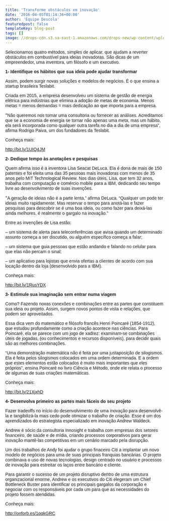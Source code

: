 ```yaml
---
title: 'Transforme obstáculos em inovação'
date: '2016-04-05T01:14:36+00:00'
author: 'Equipe Descola'
featuredpost: false
templateKey: blog-post
tags: []
image: //drops-cdn.s3.sa-east-1.amazonaws.com/drops-new/wp-content/uploads/2016/04/05011350/OBSTACULOS.001-150x150.jpeg
---
```

<span style="font-family: Helvetica, sans-serif;">Selecionamos quatro métodos, simples de aplicar, que ajudam a reverter obstáculos em combustível para ideias inovadoras. São dicas de um empreendedor, uma inventora, um filósofo e um executivo.</span>

<span style="font-family: Helvetica, sans-serif;">**1- Identifique os hábitos que sua ideia pode ajudar transformar**</span>

<span style="font-family: Helvetica, sans-serif;">Assim, podem surgir novas soluções e modelos de negócios. É o que ensina a startup brasileira Teslabit. </span>

<span style="font-family: Helvetica, sans-serif;">Criada em 2015, a empresa desenvolveu um sistema de gestão de energia elétrica para indústrias que elimina a adoção de metas de economia. Menos metas = menos demandas = mais dedicação ao que importa para a empresa.</span>

“<span style="font-family: Helvetica, sans-serif;">Não queremos nos tornar uma consultoria ou fornecer as análises. Acreditamos que se a economia de energia se tornar não apenas uma meta, mas um hábito, ela será incorporada como qualquer outra tarefa no dia a dia de uma empresa”, afirma Rodrigo Paiva, um dos fundadores da Teslabit.</span>

<span style="font-family: Helvetica, sans-serif;">Conheça mais:</span>

<span style="font-family: Helvetica, sans-serif;"><http://bit.ly/1UIQ4JM> </span>

<span style="font-family: Helvetica, sans-serif;">**2- Dedique tempo às anotações e pesquisas**</span>

<span style="font-family: Helvetica, sans-serif;">Quem afirma isso é a inventora Lisa Seacat DeLuca. Ela é dona de mais de 150 patentes e foi eleita uma das 35 pessoas mais inovadoras com menos de 35 anos pelo MIT Technological Review. Nos dias úteis, Lisa, que tem 32 anos, trabalha com computação e comércio mobile para a IBM, dedicando seu tempo livre ao desenvolvimento de suas invenções.</span>

“<span style="font-family: Helvetica, sans-serif;">A geração de ideias não é a parte lenta,” afirma DeLuca. “Qualquer um pode ter ideias muito rapidamente. Mas reservar o tempo para anotá-las e fazer pesquisas para descobrir se é uma boa ideia, ou como fazer para deixá-las ainda melhores, é realmente o gargalo na inovação.”</span>

<span style="font-family: Helvetica, sans-serif;">Entre as invenções de Lisa estão: </span>

<span style="font-family: Helvetica, sans-serif;">– um sistema de alerta para teleconferências que avisa quando um determinado assunto começa a ser discutido, ou alguém específico começa a falar;</span>

<span style="font-family: Helvetica, sans-serif;">– um sistema que guia pessoas que estão andando e falando no celular para que elas não percam o sinal;</span>

<span style="font-family: Helvetica, sans-serif;">– um aplicativo para lojistas que envia ofertas a clientes de acordo com sua locação dentro da loja (desenvolvido para a IBM).</span>

<span style="font-family: Helvetica, sans-serif;">Conheça mais:</span>

<span style="font-family: Helvetica, sans-serif;"><http://bit.ly/1RusYDX> </span>

<span style="font-family: Helvetica, sans-serif;">**3- Estimule sua imaginação sem entrar numa viagem**</span>

<span style="font-family: Helvetica, sans-serif;">Como? Fazendo novas conexões e combinações entre as partes que constituem sua ideia ou projeto. Assim, surgem novos pontos de vista e relações, que podem ser aproveitados. </span>

<span style="font-family: Helvetica, sans-serif;">Essa dica vem do matemático e filósofo francês Henri Poincaré (1854-1912), que estudou profundamente como a criação acontece nas ciências. Para Poincaré, ela se parece com um jogo de xadrez: examinam-se combinações úteis de jogadas, (ou conhecimentos e recursos disponíveis), para decidir quais são as melhores combinações. </span>

<span style="font-family: Helvetica, sans-serif;">“Uma demonstração matemática não é feita por uma justaposição de silogismos. Ela é feita pelos silogismos colocados em uma ordem determinada. E a ordem que estes elementos estão colocados é muito mais importantes que eles próprios”, ensina Poincaré no livro Ciência e Método, onde ele relata o processo de algumas de suas criações matemáticas. </span>

<span style="font-family: Helvetica, sans-serif;">Conheça mais: </span>

[<span style="font-family: Helvetica, sans-serif;">http://bit.ly/21XjxhD</span>](http://bit.ly/21XjxhD)

<span style="font-family: Helvetica, sans-serif;">**4- Desenvolva primeiro as partes mais fáceis do seu projeto**</span>

<span style="font-family: Helvetica, sans-serif;">Fazer tradeoffs no início do desenvolvimento de uma inovação para desenvolvê-la e tangibilizá-la mais cedo pode otimizar o trabalho de criação. Esse é um dos aprendizados do estrategista especializado em inovação Andrew Waldeck. </span>

<span style="font-family: Helvetica, sans-serif;">Andrew é sócio da consultoria Innosight e trabalha com empresas dos setores financeiro, de saúde e de mídia, criando processos corporativos para gerar inovação mantê-las competitivas em um cenário marcado pela disrupção.</span>

<span style="font-family: Helvetica, sans-serif;">Um dos trabalhos de Andy foi ajudar o grupo finaceiro Citi a implantar um novo modelo de negócios para uma de suas principais franquias bancárias. O projeto combinava o uso de novas tecnologias, design centrado no usuário e processos de inovação para estreitar os laços entre bancário e cliente.</span>

<span style="font-family: Helvetica, sans-serif;">Para garantir o sucesso de um projeto disruptivo dentro de uma estrutura organizacional enorme, Andrew e os executivos do Citi elegeram um Chief Bottleneck Buster para identificar os principais gargalos da corporação e negociar com os responsáveis por cada um para que as necessidades do projeto fossem atendidas.</span>

<span style="font-family: Helvetica, sans-serif;">Conheça mais:</span>

<span style="font-family: Helvetica, sans-serif;"><http://onforb.es/1oqkGRC></span>